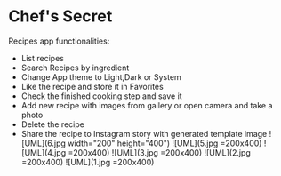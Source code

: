 # Chef's Secret
Recipes app functionalities:</br>
  - List recipes
  - Search Recipes by ingredient
  - Change App theme to Light,Dark or System
  - Like the recipe and store it in Favorites
  - Check the finished cooking step and save it
  - Add new recipe with images from gallery or open camera and take a photo
  - Delete the recipe
  - Share the recipe to Instagram story with generated template image
![UML](6.jpg width="200" height="400")
![UML](5.jpg =200x400)
![UML](4.jpg =200x400)
![UML](3.jpg =200x400)
![UML](2.jpg =200x400)
![UML](1.jpg =200x400)

